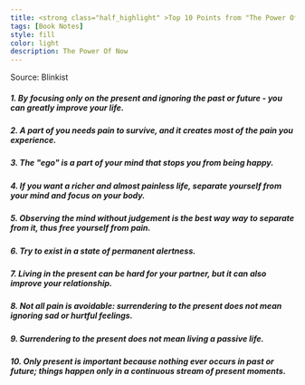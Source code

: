 ```yaml
---
title: <strong class="half_highlight" >Top 10 Points from "The Power Of Now"</strong>
tags: [Book Notes]
style: fill
color: light
description: The Power Of Now
---
```

Source: Blinkist

<div class="container">
  <div class="row">
    <div class="col-sm-6 bg-light">
      <h5>1. By <span class="half_highlight4">focusing only on the present</span> and ignoring the past or future - you can greatly improve your life.</h5>
    </div>
    <div class="col-sm-6 bg-light">
      <h5>2. A <span class="half_highlight4">part of you needs pain to survive</span>, and it creates most of the pain you experience.</h5>
    </div>
  </div>
  <div class="dropdown-divider"></div>
  <div class="row">
    <div class="col-sm-6 bg-light">
      <h5>3. The <span class="half_highlight4">"ego"</span> is a part of your mind that <span class="half_highlight4">stops you</span> from being happy.</h5>
    </div>
    <div class="col-sm-6 bg-light">
      <h5>4. If you want a richer and almost painless life, <span class="half_highlight4">separate yourself</span> from your mind and focus on your body.</h5>
    </div>
	</div>
  <div class="dropdown-divider"></div>	
  <div class="row">
    <div class="col-sm-6 bg-light">
      <h5>5. Observing the mind <span class="half_highlight4">without judgement</span> is the best way way to separate from it, thus free yourself from pain.</h5>
    </div>
    <div class="col-sm-6 bg-light">
      <h5>6. Try to <span class="half_highlight4">exist</span> in a state of permanent <span class="half_highlight4">alertness.</span></h5>
    </div>
</div>	
 <div class="dropdown-divider"></div>	
  <div class="row">
    <div class="col-sm-6 bg-light">
      <h5>7. <span class="half_highlight4">Living in the present</span> can be hard for your partner, but it can also improve your relationship.</h5>
    </div>
    <div class="col-sm-6 bg-light">
      <h5>8. <span class="half_highlight4">Not all pain is avoidable</span>: surrendering to the present does not mean ignoring sad or hurtful feelings.</h5>
    </div>
</div>
  <div class="dropdown-divider"></div>	
  <div class="row">
    <div class="col-sm-6 bg-light">
      <h5>9. <span class="half_highlight4">Surrendering</span> to the present <span class="half_highlight4">does not</span> mean living a passive life.</h5>
    </div>
    <div class="col-sm-6 bg-light">
      <h5>10. Only present is important because <span class="half_highlight4">nothing ever occurs in past or future; </span> things happen only in a continuous stream of present moments.</h5>
    </div>	
	</div>

  </div>